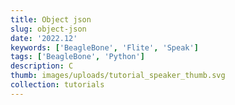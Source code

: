 ```yaml
---
title: Object json
slug: object-json
date: '2022.12'
keywords: ['BeagleBone', 'Flite', 'Speak']
tags: ['BeagleBone', 'Python']
description: C
thumb: images/uploads/tutorial_speaker_thumb.svg
collection: tutorials
---
```




